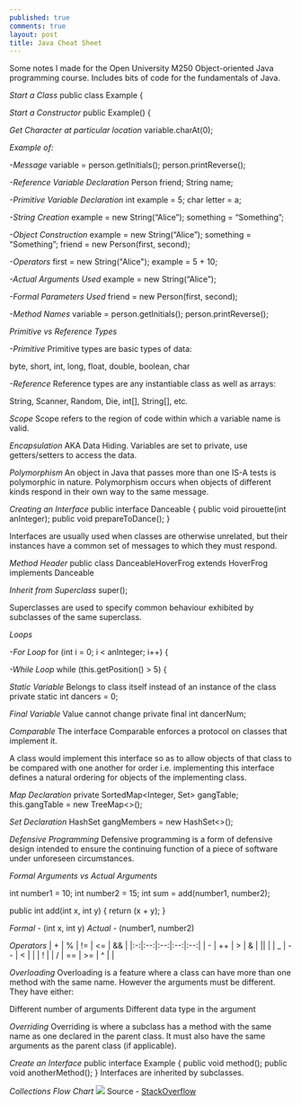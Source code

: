 ```yaml
---
published: true
comments: true
layout: post
title: Java Cheat Sheet
---
```


Some notes I made for the Open University M250 Object-oriented Java programming course. Includes bits of code for the fundamentals of Java.

_Start a Class_
public class Example {

_Start a Constructor_
public Example() {

_Get Character at particular location_
variable.charAt(0);

_Example of:_

_-Message_
variable = person.getInitials();
person.printReverse();

_-Reference Variable Declaration_
Person friend;
String name;

_-Primitive Variable Declaration_
int example = 5;
char letter = a;

_-String Creation_
example = new String(“Alice”);
something = “Something”;

_-Object Construction_
example = new String(“Alice”);
something = “Something”;
friend = new Person(first, second);

_-Operators_
first = new String("Alice");
example = 5 + 10;

_-Actual Arguments Used_
example = new String(“Alice”);

_-Formal Parameters Used_
friend = new Person(first, second);

_-Method Names_
variable = person.getInitials();
person.printReverse();


_Primitive vs Reference Types_

_-Primitive_
Primitive types are basic types of data:

byte, short, int, long, float, double, boolean, char

_-Reference_
Reference types are any instantiable class as well as arrays:

String, Scanner, Random, Die, int[], String[], etc.

_Scope_
Scope refers to the region of code within which a variable name is valid.

_Encapsulation_
AKA Data Hiding. Variables are set to private, use getters/setters to access the data.

_Polymorphism_
An object in Java that passes more than one IS-A tests is polymorphic in nature.
Polymorphism occurs when objects of different kinds respond in their own way to the same message.

_Creating an Interface_
public interface Danceable {
	public void pirouette(int anInteger);
	public void prepareToDance();
}

Interfaces are usually used when classes are otherwise unrelated, but their instances have a common set of messages to which they must respond.

_Method Header_
public class DanceableHoverFrog extends HoverFrog implements Danceable

_Inherit from Superclass_
super();

Superclasses are used to specify common behaviour exhibited by subclasses of the same superclass.

_Loops_

_-For Loop_
for (int i = 0; i < anInteger; i++) {

_-While Loop_
while (this.getPosition() > 5) {


_Static Variable_
Belongs to class itself instead of an instance of the class
private static int dancers = 0;

_Final Variable_
Value cannot change
private final int dancerNum;

_Comparable_
The interface Comparable enforces a protocol on classes that implement it.

A class would implement this interface so as to allow objects of that class to be compared with one another for order i.e. implementing this interface defines a natural ordering for objects of the implementing class.

_Map Declaration_
private SortedMap<Integer, Set<String>> gangTable;
this.gangTable = new TreeMap<>();

_Set Declaration_
HashSet<String> gangMembers = new HashSet<>();

_Defensive Programming_
Defensive programming is a form of defensive design intended to ensure the continuing function of a piece of software under unforeseen circumstances.


_Formal Arguments vs Actual Arguments_

int number1 = 10;
int number2 = 15;
int sum = add(number1, number2);

public int add(int x, int y) {
	return (x + y);
}

_Formal_ - (int x, int y)
_Actual_ - (number1, number2)

_Operators_
| + |  % | != | <= | && |
|:-:|:--:|:--:|:--:|:--:|
| - | ++ |  > |  & | || |
| _ | -- |  < |  | |  ! |
| / | == | >= |  ^ |    |



_Overloading_
Overloading is a feature where a class can have more than one method with the same name. However the arguments must be different. They have either:

Different number of arguments
Different data type in the argument

_Overriding_
Overriding is where a subclass has a method with the same name as one declared in the parent class. It must also have the same arguments as the parent class (if applicable).

_Create an Interface_
public interface Example {
    public void method();
    public void anotherMethod();
}
Interfaces are inherited by subclasses.

_Collections Flow Chart_
![](https://i.stack.imgur.com/aSDsG.png)
Source - [StackOverflow](https://stackoverflow.com/questions/21974361/what-java-collection-should-i-use)
